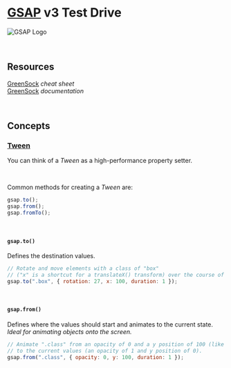 # [GSAP](https://greensock.com/) v3 Test Drive

<!-- ![GSAP Logo](https://external-content.duckduckgo.com/iu/?u=https%3A%2F%2Fwww.seekicon.com%2Ffree-icon-download%2Fgreensock-icon_1.png&f=1&nofb=1&ipt=9c1fe75b0647c24f9b7a84305fa4f33a42fd053e7817ab4caf5ef3b50aa9a784&ipo=images) -->

![GSAP Logo](https://external-content.duckduckgo.com/iu/?u=https%3A%2F%2Fgreensock.com%2Fuploads%2Fmonthly_2020_03%2Ftweenmax.png.cf27916e926fbb328ff214f66b4c8429.png&f=1&nofb=1&ipt=f3f43e7c44d50daa7c699ba25087fee2141ba8e0a7ba5c9c0c68e1888b37877d&ipo=images)

<br>

## Resources

[GreenSock](https://greensock.com/cheatsheet/) _cheat sheet_<br>
[GreenSock](https://greensock.com/docs/) _documentation_

<br>

## Concepts

### [Tween](https://greensock.com/docs/v3/GSAP/Tween)

You can think of a _Tween_ as a high-performance property setter.

<br>

Common methods for creating a _Tween_ are:

```js
gsap.to();
gsap.from();
gsap.fromTo();
```

<br>

#### `gsap.to()`

Defines the destination values.

```js
// Rotate and move elements with a class of "box"
// ("x" is a shortcut for a translateX() transform) over the course of 1 second.
gsap.to(".box", { rotation: 27, x: 100, duration: 1 });
```

<br>

#### `gsap.from()`

Defines where the values should start and animates to the current state.<br>
_Ideal for animating objects onto the screen._

```js
// Animate ".class" from an opacity of 0 and a y position of 100 (like transform: translateY(100px))
// to the current values (an opacity of 1 and y position of 0).
gsap.from(".class", { opacity: 0, y: 100, duration: 1 });
```
